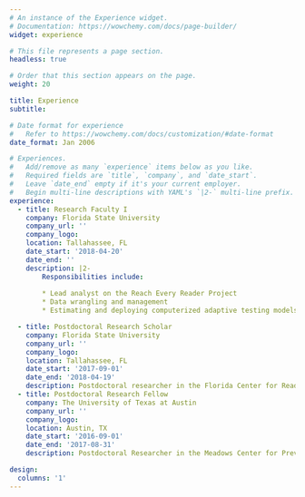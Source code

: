 ```yaml
---
# An instance of the Experience widget.
# Documentation: https://wowchemy.com/docs/page-builder/
widget: experience

# This file represents a page section.
headless: true

# Order that this section appears on the page.
weight: 20

title: Experience
subtitle:

# Date format for experience
#   Refer to https://wowchemy.com/docs/customization/#date-format
date_format: Jan 2006

# Experiences.
#   Add/remove as many `experience` items below as you like.
#   Required fields are `title`, `company`, and `date_start`.
#   Leave `date_end` empty if it's your current employer.
#   Begin multi-line descriptions with YAML's `|2-` multi-line prefix.
experience:
  - title: Research Faculty I
    company: Florida State University
    company_url: ''
    company_logo:
    location: Tallahassee, FL
    date_start: '2018-04-20'
    date_end: ''
    description: |2-
        Responsibilities include:
        
        * Lead analyst on the Reach Every Reader Project
        * Data wrangling and management 
        * Estimating and deploying computerized adaptive testing models

  - title: Postdoctoral Research Scholar
    company: Florida State University
    company_url: ''
    company_logo: 
    location: Tallahassee, FL
    date_start: '2017-09-01'
    date_end: '2018-04-19'
    description: Postdoctoral researcher in the Florida Center for Reading Research
  - title: Postdoctoral Research Fellow
    company: The University of Texas at Austin
    company_url: ''
    company_logo:
    location: Austin, TX
    date_start: '2016-09-01'
    date_end: '2017-08-31'
    description: Postdoctoral Researcher in the Meadows Center for Preventing Educational Risk

design:
  columns: '1'
---
```

